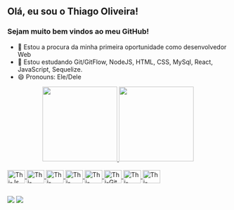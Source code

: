 ## Olá, eu sou o Thiago Oliveira!
### Sejam muito bem vindos ao meu GitHub!

- 🔭 Estou a procura da minha primeira oportunidade como desenvolvedor Web
- 🌱 Estou estudando Git/GitFlow, NodeJS, HTML, CSS, MySql, React, JavaScript, Sequelize.
- 😄 Pronouns: Ele/Dele

<div align="center">
  <a href="https://github.com/Thioliver">
  <img height="170em" src="https://github-readme-stats.vercel.app/api?username=ThiOliver&show_icons=true&theme=radical&include_all_commits=true&count_private=true"/>
  <img height="170em" src="https://github-readme-stats.vercel.app/api/top-langs/?username=ThiOliver&layout=compact&langs_count=7&theme=radical"/>
    </div>
<div style="display: inline_block"><br> 
  <img align="center" alt="Thi-Js" height="30" width="40" src="https://icongr.am/devicon/javascript-original.svg?size=128&color=currentColor">
  <img align="center" alt="Thi-NodeJs" height="30" width="40" src="https://icongr.am/devicon/nodejs-original.svg?size=128&color=currentColor">
  <img align="center" alt="Thi-React" height="30" width="40" src="https://icongr.am/devicon/react-original.svg?size=128&color=currentColor">
  <img align="center" alt="Thi-HTML" height="30" width="40" src="https://icongr.am/devicon/html5-original-wordmark.svg?size=128&color=currentColor">
  <img align="center" alt="Thi-CSS" height="30" width="40" src="https://icongr.am/devicon/css3-original-wordmark.svg?size=128&color=currentColor">
  <img align="center" alt="Thi-Git" height="30" width="40" src="https://icongr.am/devicon/git-original.svg?size=128&color=currentColor">
  <img align="center" alt="Thi-MySql<" height="30" width="40" src="https://icongr.am/devicon/mysql-original.svg?size=128&color=currentColor">
  <img align="center" alt="Thi-Sequelize<" height="30" width="40" src="https://icongr.am/devicon/sequelize-original.svg?size=128&color=currentColor">
</div>
  
  ##
  
  
<div> 
  <a href = "mailto:thiago.oliver.siqueira@gmail.com"><img src="https://img.shields.io/badge/-Gmail-%23333?style=for-the-badge&logo=gmail&logoColor=white" target="_blank"></a>
  <a href="https://www.linkedin.com/in/thiago-oliveira-s/" target="_blank"><img src="https://img.shields.io/badge/-LinkedIn-%230077B5?style=for-the-badge&logo=linkedin&logoColor=white" target="_blank"></a> 
</div>
